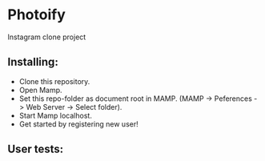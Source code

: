 # Photoify
Instagram clone project

## Installing:
- Clone this repository.
- Open Mamp.
- Set this repo-folder as document root in MAMP. (MAMP -> Peferences -> Web Server -> Select folder).
- Start Mamp localhost.
- Get started by registering new user!

## User tests:
